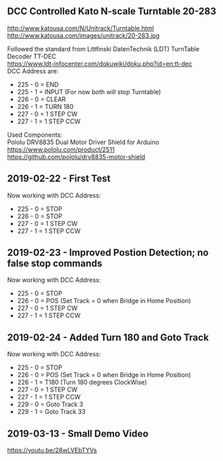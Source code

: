 DCC Controlled Kato N-scale Turntable 20-283<BR>
--------------------------------------------
http://www.katousa.com/N/Unitrack/Turntable.html<BR>
http://www.katousa.com/images/unitrack/20-283.jpg<BR>

Followed the standard from Littfinski DatenTechnik (LDT) TurnTable Decoder TT-DEC<BR>
https://www.ldt-infocenter.com/dokuwiki/doku.php?id=en:tt-dec<BR>
DCC Address are:
* 225 - 0 = END
* 225 - 1 = INPUT (For now both will stop Turntable)
* 226 - 0 = CLEAR
* 226 - 1 = TURN 180
* 227 - 0 = 1 STEP CW
* 227 - 1 = 1 STEP CCW

Used Components:<BR>
Pololu DRV8835 Dual Motor Driver Shield for Arduino<BR>
https://www.pololu.com/product/2511<BR>
https://github.com/pololu/drv8835-motor-shield<BR>

2019-02-22 - First Test
----------
Now working with DCC Address:
* 225 - 0 = STOP
* 226 - 0 = STOP
* 227 - 0 = 1 STEP CW
* 227 - 1 = 1 STEP CCW

2019-02-23 - Improved Postion Detection; no false stop commands
----------
Now working with DCC Address:
* 225 - 0 = STOP
* 226 - 0 = POS (Set Track = 0 when Bridge in Home Position)
* 227 - 0 = 1 STEP CW
* 227 - 1 = 1 STEP CCW

2019-02-24 - Added Turn 180 and Goto Track
----------
Now working with DCC Address:
* 225 - 0 = STOP
* 226 - 0 = POS (Set Track = 0 when Bridge in Home Position)
* 226 - 1 = T180 (Turn 180 degrees ClockWise)
* 227 - 0 = 1 STEP CW
* 227 - 1 = 1 STEP CCW
* 229 - 0 = Goto Track 3
* 229 - 1 = Goto Track 33

2019-03-13 - Small Demo Video
----------
https://youtu.be/28wLVEbTYVs
